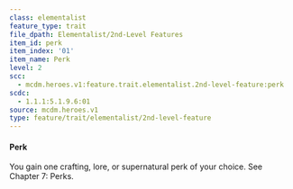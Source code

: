 ```yaml
---
class: elementalist
feature_type: trait
file_dpath: Elementalist/2nd-Level Features
item_id: perk
item_index: '01'
item_name: Perk
level: 2
scc:
  - mcdm.heroes.v1:feature.trait.elementalist.2nd-level-feature:perk
scdc:
  - 1.1.1:5.1.9.6:01
source: mcdm.heroes.v1
type: feature/trait/elementalist/2nd-level-feature
---
```


#### Perk

You gain one crafting, lore, or supernatural perk of your choice. See Chapter 7: Perks.
